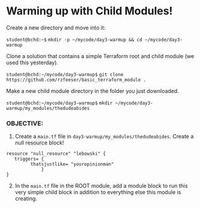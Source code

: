 # Warming up with Child Modules!

Create a new directory and move into it:

`student@bchd:~$` `mkdir -p ~/mycode/day3-warmup && cd ~/mycode/day3-warmup`

Clone a solution that contains a simple Terraform root and child module (we used this yesterday).

`student@bchd:~/mycode/day3-warmup$` `git clone https://github.com/rzfeeser/basic_terraform_module .`

Make a new child module directory in the folder you just downloaded.

`student@bchd:~/mycode/day3-warmup$` `mkdir ~/mycode/day3-warmup/my_modules/thedudeabides`

### OBJECTIVE:

1. Create a `main.tf` file in `day3-warmup/my_modules/thedudeabides`. Create a null resource block!

```hcl
resource "null_resource" "lebowski" {
   triggers= {
         thatsjustlike= "youropinionman"
             }
}
```

2. In the `main.tf` file in the ROOT module, add a module block to run this very simple child block in addition to everything else this module is creating.
